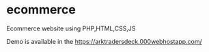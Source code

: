 # ecommerce
Ecommerce website using PHP,HTML,CSS,JS

Demo is available in the https://arktradersdeck.000webhostapp.com/
